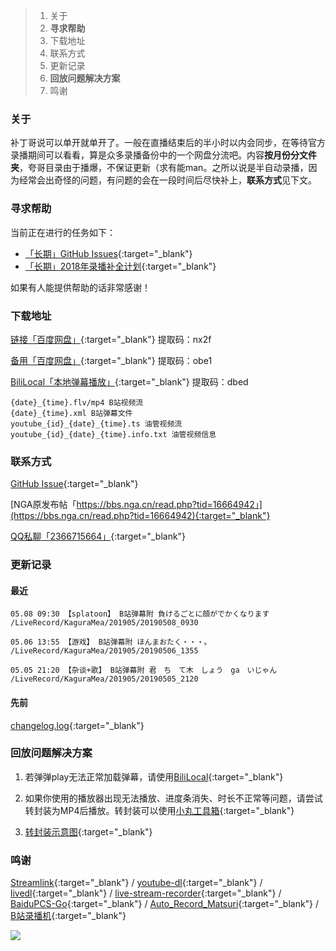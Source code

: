 >1. 关于
>2. **寻求帮助**
>3. 下载地址
>4. 联系方式
>5. 更新记录
>6. **回放问题解决方案**
>7. 鸣谢

### 关于

补丁哥说可以单开就单开了。一般在直播结束后的半小时以内会同步，在等待官方录播期间可以看看，算是众多录播备份中的一个网盘分流吧。内容**按月份分文件夹**，夸哥目录由于播爆，不保证更新（求有能man。之所以说是半自动录播，因为经常会出奇怪的问题，有问题的会在一段时间后尽快补上，**联系方式**见下文。

### 寻求帮助

当前正在进行的任务如下：

* [「长期」GitHub Issues](https://github.com/kaguramea-record/kaguramea-record.github.io/issues){:target="_blank"}
* [「长期」2018年录播补全计划](https://github.com/kaguramea-record/kaguramea-record.github.io/issues/7){:target="_blank"}

如果有人能提供帮助的话非常感谢！

### 下载地址

[链接「百度网盘」](https://pan.baidu.com/s/16u5IpqN0MJ5S_NghWGL3NQ){:target="_blank"} 提取码：nx2f

[备用「百度网盘」](https://pan.baidu.com/s/1Zl0MRLcxKw4lcIbDDFE9vg){:target="_blank"} 提取码：obe1

[BiliLocal「本地弹幕播放」](https://pan.baidu.com/s/1Oi89yTLGZoIQveYj6Ivkrg){:target="_blank"} 提取码：dbed

```
{date}_{time}.flv/mp4 B站视频流
{date}_{time}.xml B站弹幕文件
youtube_{id}_{date}_{time}.ts 油管视频流
youtube_{id}_{date}_{time}.info.txt 油管视频信息
```

### 联系方式

[GitHub Issue](https://github.com/kaguramea-record/kaguramea-record.github.io/issues/new/choose){:target="_blank"}

[NGA原发布帖「https://bbs.nga.cn/read.php?tid=16664942」](https://bbs.nga.cn/read.php?tid=16664942){:target="_blank"}

[QQ私聊「2366715664」](http://wpa.qq.com/msgrd?v=3&uin=2366715664&site=qq&menu=yes){:target="_blank"}

### 更新记录

#### 最近

```
05.08 09:30 【splatoon】 B站弹幕附 負けるごとに顔がでかくなります
/LiveRecord/KaguraMea/201905/20190508_0930

05.06 13:55 【游戏】 B站弹幕附 ほんまおたく・・・。
/LiveRecord/KaguraMea/201905/20190506_1355

05.05 21:20 【杂谈+歌】 B站弹幕附 君　ち　て木　しょう　ga　いじゃん
/LiveRecord/KaguraMea/201905/20190505_2120
```

#### 先前

[changelog.log](https://raw.githubusercontent.com/kaguramea-record/kaguramea-record.github.io/master/changelog.log){:target="_blank"}

### 回放问题解决方案

1. 若弹弹play无法正常加载弹幕，请使用[BiliLocal](https://github.com/AncientLysine/BiliLocal){:target="_blank"}

2. 如果你使用的播放器出现无法播放、进度条消失、时长不正常等问题，请尝试转封装为MP4后播放。转封装可以使用[小丸工具箱](https://maruko.appinn.me/){:target="_blank"}

3. [转封装示意图](https://raw.githubusercontent.com/Kafuziroh/picbkp/master/20190415/-zue37Q5-2wqzK1yT3cSjz-m3.png){:target="_blank"}

### 鸣谢

[Streamlink](https://github.com/streamlink/streamlink){:target="_blank"} / [youtube-dl](https://github.com/ytdl-org/youtube-dl){:target="_blank"} / [livedl](https://github.com/himananiito/livedl){:target="_blank"} / [live-stream-recorder](https://github.com/printempw/live-stream-recorder){:target="_blank"} / [BaiduPCS-Go](https://github.com/iikira/BaiduPCS-Go){:target="_blank"} / [Auto_Record_Matsuri](https://github.com/fzxiao233/Auto_Record_Matsuri){:target="_blank"} / [B站录播机](http://live.weibo333.com/s/7viudi3BE){:target="_blank"}

![](https://raw.githubusercontent.com/Kafuziroh/picbkp/master/20190415/-zue37Q5-gddqK7ToS88-27.png)
